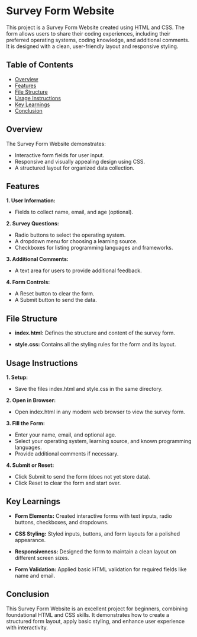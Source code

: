 # Survey Form Website

This project is a Survey Form Website created using HTML and CSS. The form allows users to share their coding experiences, including their preferred operating systems, coding knowledge, and additional comments. It is designed with a clean, user-friendly layout and responsive styling.

## Table of Contents

- [Overview](#overview)
- [Features](#features)
- [File Structure](#file-structure)
- [Usage Instructions](#usage-instructions)
- [Key Learnings](#key-learnings)
- [Conclusion](#conclusion)

## Overview

The Survey Form Website demonstrates:

- Interactive form fields for user input.
- Responsive and visually appealing design using CSS.
- A structured layout for organized data collection.

## Features

**1. User Information:**

- Fields to collect name, email, and age (optional).

**2. Survey Questions:**

- Radio buttons to select the operating system.
- A dropdown menu for choosing a learning source.
- Checkboxes for listing programming languages and frameworks.

**3. Additional Comments:**

- A text area for users to provide additional feedback.

**4. Form Controls:**

- A Reset button to clear the form.
- A Submit button to send the data.

## File Structure

- **index.html:** Defines the structure and content of the survey form.

- **style.css:** Contains all the styling rules for the form and its layout.

## Usage Instructions

**1. Setup:**

- Save the files index.html and style.css in the same directory.

**2. Open in Browser:**

- Open index.html in any modern web browser to view the survey form.

**3. Fill the Form:**

- Enter your name, email, and optional age.
- Select your operating system, learning source, and known programming languages.
- Provide additional comments if necessary.

**4. Submit or Reset:**

- Click Submit to send the form (does not yet store data).
- Click Reset to clear the form and start over.

## Key Learnings

- **Form Elements:** Created interactive forms with text inputs, radio buttons, checkboxes, and dropdowns.

- **CSS Styling:** Styled inputs, buttons, and form layouts for a polished appearance.

- **Responsiveness:** Designed the form to maintain a clean layout on different screen sizes.

- **Form Validation:** Applied basic HTML validation for required fields like name and email.

## Conclusion

This Survey Form Website is an excellent project for beginners, combining foundational HTML and CSS skills. It demonstrates how to create a structured form layout, apply basic styling, and enhance user experience with interactivity.
